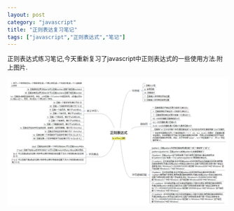 ```yaml
---
layout: post
category: "javascript"
title: "正则表达复习笔记"
tags: ["javascript","正则表达式","笔记"]
---
```

正则表达式练习笔记,今天重新复习了javascript中正则表达式的一些使用方法.附上图片.

![regexp.png](/images/regexp.png)